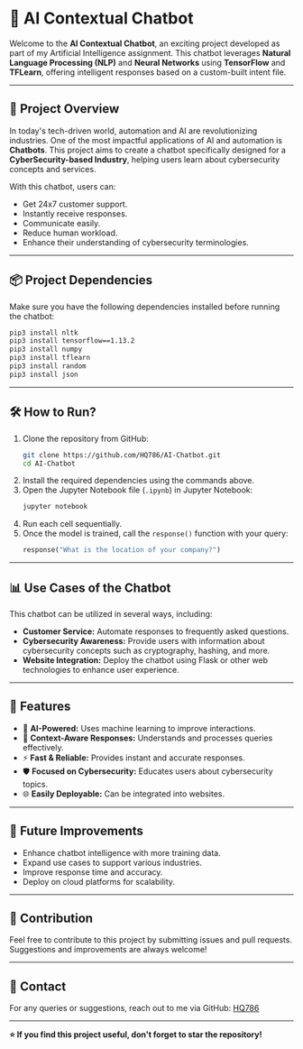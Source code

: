 # 🤖 AI Contextual Chatbot

Welcome to the **AI Contextual Chatbot**, an exciting project developed as part of my Artificial Intelligence assignment. This chatbot leverages **Natural Language Processing (NLP)** and **Neural Networks** using **TensorFlow** and **TFLearn**, offering intelligent responses based on a custom-built intent file.

---

## 🚀 Project Overview

In today's tech-driven world, automation and AI are revolutionizing industries. One of the most impactful applications of AI and automation is **Chatbots**. This project aims to create a chatbot specifically designed for a **CyberSecurity-based Industry**, helping users learn about cybersecurity concepts and services.

With this chatbot, users can:
- Get 24x7 customer support.
- Instantly receive responses.
- Communicate easily.
- Reduce human workload.
- Enhance their understanding of cybersecurity terminologies.

---

## 📦 Project Dependencies

Make sure you have the following dependencies installed before running the chatbot:

```bash
pip3 install nltk
pip3 install tensorflow==1.13.2
pip3 install numpy
pip3 install tflearn
pip3 install random
pip3 install json
```

---

## 🛠 How to Run?

1. Clone the repository from GitHub:
   ```bash
   git clone https://github.com/HQ786/AI-Chatbot.git
   cd AI-Chatbot
   ```
2. Install the required dependencies using the commands above.
3. Open the Jupyter Notebook file (`.ipynb`) in Jupyter Notebook:
   ```bash
   jupyter notebook
   ```
4. Run each cell sequentially.
5. Once the model is trained, call the `response()` function with your query:
   ```python
   response("What is the location of your company?")
   ```

---

## 📊 Use Cases of the Chatbot

This chatbot can be utilized in several ways, including:

- **Customer Service:** Automate responses to frequently asked questions.
- **Cybersecurity Awareness:** Provide users with information about cybersecurity concepts such as cryptography, hashing, and more.
- **Website Integration:** Deploy the chatbot using Flask or other web technologies to enhance user experience.

---

## 🌟 Features

- 🧠 **AI-Powered:** Uses machine learning to improve interactions.
- 💬 **Context-Aware Responses:** Understands and processes queries effectively.
- ⚡ **Fast & Reliable:** Provides instant and accurate responses.
- 🛡️ **Focused on Cybersecurity:** Educates users about cybersecurity topics.
- 🌐 **Easily Deployable:** Can be integrated into websites.

---

## 🔧 Future Improvements

- Enhance chatbot intelligence with more training data.
- Expand use cases to support various industries.
- Improve response time and accuracy.
- Deploy on cloud platforms for scalability.

---

## 🤝 Contribution

Feel free to contribute to this project by submitting issues and pull requests. Suggestions and improvements are always welcome!

---

## 📧 Contact

For any queries or suggestions, reach out to me via GitHub: [HQ786](https://github.com/HQ786/)

---

**⭐ If you find this project useful, don't forget to star the repository!**

